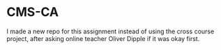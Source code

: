 # CMS-CA

I made a new repo for this assignment instead of using the cross course project, after asking online teacher Oliver Dipple if it was okay first.